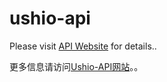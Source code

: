 # ushio-api

Please visit [API Website](https://api.yimian.xyz/) for details..    

更多信息请访问[Ushio-API网站](https://api.yimian.xyz/)。。
